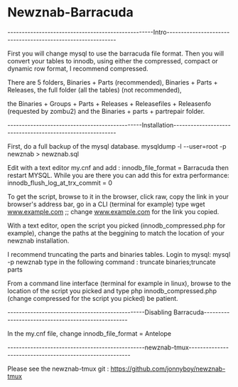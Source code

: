 Newznab-Barracuda
=================

---------------------------------------------------Intro------------------------------------------------------------

First you will change mysql to use the barracuda file format. Then you will convert your tables to innodb, using either the compressed, compact or dynamic row format, I recommend compressed.

There are 5 folders, Binaries + Parts (recommended), Binaries + Parts + Releases, the full folder (all the tables) (not recommended),

the Binaries + Groups + Parts + Releases + Releasefiles + Releasenfo (requested by zombu2) and the Binaries + parts + partrepair folder.


-----------------------------------------------Installation----------------------------------------------------------

First, do a full backup of the mysql database. mysqldump -l --user=root -p newznab > newznab.sql

Edit with a text editor my.cnf and add : innodb_file_format = Barracuda then restart MYSQL. While you are there you can add this for extra performance: innodb_flush_log_at_trx_commit = 0

To get the script, browse to it in the browser, click raw, copy the link in your browser's address bar, go in a CLI (terminal for example) type wget www.example.com  ;; change www.example.com for the link you copied.

With a text editor, open the script you picked (innodb_compressed.php for example), change the paths at the beggining to match the location of your newznab installation.

I recommend truncating the parts and binaries tables. Login to mysql: mysql -p newznab   type in the following command : truncate binaries;truncate parts

From a command line interface (terminal for example in linux), browse to the location of the script you picked and type php innodb_compressed.php (change compressed for the script you picked) be patient.

------------------------------------------------Disabling Barracuda---------------------------------------------------

In the my.cnf file, change innodb_file_format = Antelope

------------------------------------------------newznab-tmux---------------------------------------------------------

Please see the newznab-tmux git : https://github.com/jonnyboy/newznab-tmux
